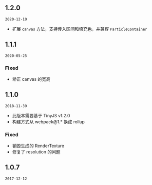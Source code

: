 ## 1.2.0

`2020-12-10`

- 扩展 `canvas` 方法，支持传入区间和填充色，并兼容 `ParticleContainer`

## 1.1.1

`2020-05-25`

### Fixed
- 矫正 canvas 的宽高

## 1.1.0

`2018-11-30`

- 此版本需要基于 TinyJS v1.2.0
- 构建方式从 webpack@1.* 换成 rollup

### Fixed
- 销毁生成的 RenderTexture
- 修复了 resolution 的问题

## 1.0.7

`2017-12-12`


